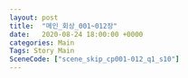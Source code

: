 ```yaml
---
layout: post
title:  "메인_회상_001~012장"
date:   2020-08-24 18:00:00 +0000
categories: Main
Tags: Story Main
SceneCode: ["scene_skip_cp001-012_q1_s10"]
---
```


